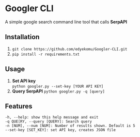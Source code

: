# Googler CLI

A simple google search command line tool that calls **SerpAPI**

## Installation
1. `git clone https://github.com/edyekomu/Googler-CLI.git`
2. `pip install -r requirements.txt`

## Usage
1. **Set API key**  
`python googler.py --set-key [YOUR API KEY]`
2. **Query SerpAPI**
`python googler.py -q [query]`

## Features
`-h, --help: show this help message and exit`  
`-q QUE[RY, --query [QUERY]: Search query`  
`-n [NUM], --num [NUM]: Number of results shown. Default is 5`  
`--set-key [SET_KEY]: set API key, creates JSON file`  
